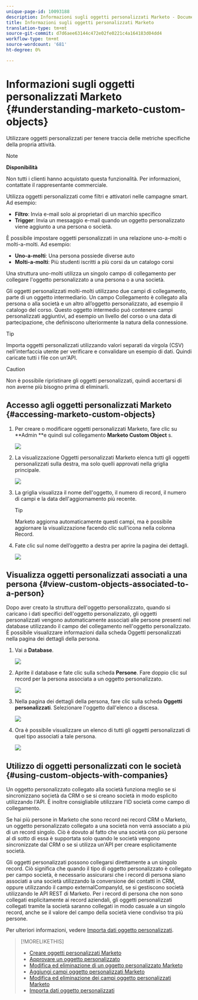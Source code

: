 ```yaml
---
unique-page-id: 10093188
description: Informazioni sugli oggetti personalizzati Marketo - Documenti Marketo - Documentazione prodotto
title: Informazioni sugli oggetti personalizzati Marketo
translation-type: tm+mt
source-git-commit: d7d6aee63144c472e02fe0221c4a164183d04dd4
workflow-type: tm+mt
source-wordcount: '681'
ht-degree: 0%

---
```



# Informazioni sugli oggetti personalizzati Marketo {#understanding-marketo-custom-objects}

Utilizzare oggetti personalizzati per tenere traccia delle metriche specifiche della propria attività.

>[!NOTE]
>
>**Disponibilità**
>
>Non tutti i clienti hanno acquistato questa funzionalità. Per informazioni, contattate il rappresentante commerciale.

Utilizza oggetti personalizzati come filtri e attivatori nelle campagne smart. Ad esempio:

* **Filtro**: Invia e-mail solo ai proprietari di un marchio specifico
* **Trigger**: Invia un messaggio e-mail quando un oggetto personalizzato viene aggiunto a una persona o società.

È possibile impostare oggetti personalizzati in una relazione uno-a-molti o molti-a-molti. Ad esempio:

* **Uno-a-molti**: Una persona possiede diverse auto
* **Molti-a-molti**: Più studenti iscritti a più corsi da un catalogo corsi

Una struttura uno-molti utilizza un singolo campo di collegamento per collegare l&#39;oggetto personalizzato a una persona o a una società.

Gli oggetti personalizzati molti-molti utilizzano due campi di collegamento, parte di un oggetto intermediario. Un campo Collegamento è collegato alla persona o alla società e un altro all’oggetto personalizzato, ad esempio il catalogo del corso. Questo oggetto intermedio può contenere campi personalizzati aggiuntivi, ad esempio un livello del corso o una data di partecipazione, che definiscono ulteriormente la natura della connessione.

>[!TIP]
>
>Importa oggetti personalizzati utilizzando valori separati da virgola (CSV) nell&#39;interfaccia utente per verificare e convalidare un esempio di dati. Quindi caricate tutti i file con un&#39;API.

>[!CAUTION]
>
>Non è possibile ripristinare gli oggetti personalizzati, quindi accertarsi di non averne più bisogno prima di eliminarli.

## Accesso agli oggetti personalizzati Marketo {#accessing-marketo-custom-objects}

1. Per creare o modificare oggetti personalizzati Marketo, fare clic su **Admin **e quindi sul collegamento **Marketo Custom Object** s.

   ![](assets/image2016-5-18-16-3a59-3a30.png)

1. La visualizzazione Oggetti personalizzati Marketo elenca tutti gli oggetti personalizzati sulla destra, ma solo quelli approvati nella griglia principale.

   ![](assets/image2016-6-10-15-3a14-3a18.png)

1. La griglia visualizza il nome dell&#39;oggetto, il numero di record, il numero di campi e la data dell&#39;aggiornamento più recente.

   >[!TIP]
   >
   >Marketo aggiorna automaticamente questi campi, ma è possibile aggiornare la visualizzazione facendo clic sull&#39;icona nella colonna Record.

1. Fate clic sul nome dell’oggetto a destra per aprire la pagina dei dettagli.

   ![](assets/image2016-6-10-15-3a15-3a29.png)

## Visualizza oggetti personalizzati associati a una persona {#view-custom-objects-associated-to-a-person}

Dopo aver creato la struttura dell&#39;oggetto personalizzato, quando si caricano i dati specifici dell&#39;oggetto personalizzato, gli oggetti personalizzati vengono automaticamente associati alle persone presenti nel database utilizzando il campo del collegamento nell&#39;oggetto personalizzato. È possibile visualizzare informazioni dalla scheda Oggetti personalizzati nella pagina dei dettagli della persona.

1. Vai a **Database**.

   ![](assets/db.png)

1. Aprite il database e fate clic sulla scheda **Persone**. Fare doppio clic sul record per la persona associata a un oggetto personalizzato.

   ![](assets/five.png)

1. Nella pagina dei dettagli della persona, fare clic sulla scheda **Oggetti personalizzati**. Selezionare l&#39;oggetto dall&#39;elenco a discesa.

   ![](assets/six.png)

1. Ora è possibile visualizzare un elenco di tutti gli oggetti personalizzati di quel tipo associati a tale persona.

   ![](assets/seven.png)

## Utilizzo di oggetti personalizzati con le società {#using-custom-objects-with-companies}

Un oggetto personalizzato collegato alla società funziona meglio se si sincronizzano società da CRM o se si creano società in modo esplicito utilizzando l&#39;API. È inoltre consigliabile utilizzare l&#39;ID società come campo di collegamento.

Se hai più persone in Marketo che sono record nei record CRM o Marketo, un oggetto personalizzato collegato a una società non verrà associato a più di un record singolo. Ciò è dovuto al fatto che una società con più persone al di sotto di essa è supportata solo quando le società vengono sincronizzate dal CRM o se si utilizza un&#39;API per creare esplicitamente società.

Gli oggetti personalizzati possono collegarsi direttamente a un singolo record. Ciò significa che quando il tipo di oggetto personalizzato è collegato per campo società, è necessario assicurarsi che i record di persona siano associati a una società utilizzando la conversione dei contatti in CRM, oppure utilizzando il campo externalCompanyId, se si gestiscono società utilizzando le API REST di Marketo. Per i record di persona che non sono collegati esplicitamente ai record aziendali, gli oggetti personalizzati collegati tramite la società saranno collegati in modo casuale a un singolo record, anche se il valore del campo della società viene condiviso tra più persone.

Per ulteriori informazioni, vedere [Importa dati oggetto personalizzati](import-custom-object-data.md).

>[!MORELIKETHIS]
>
>* [Creare oggetti personalizzati Marketo](create-marketo-custom-objects.md)
>* [Approvare un oggetto personalizzato](approve-a-custom-object.md)
>* [Modifica ed eliminazione di un oggetto personalizzato Marketo](edit-and-delete-a-marketo-custom-object.md)
>* [Aggiungi campi oggetto personalizzati Marketo](add-marketo-custom-object-fields.md)
>* [Modifica ed eliminazione dei campi oggetto personalizzati Marketo](edit-and-delete-marketo-custom-object-fields.md)
>* [Importa dati oggetto personalizzati](import-custom-object-data.md)

>



